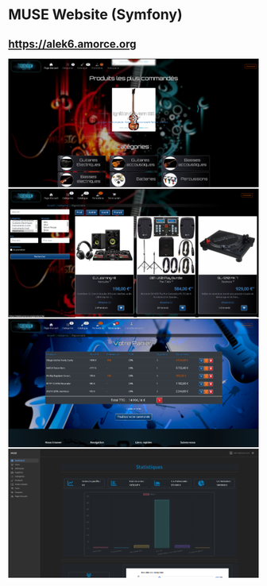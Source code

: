 # MUSE Website (Symfony)

## https://alek6.amorce.org

<img src="Home.png">

<img src="Produits.png">

<img src="Panier.png">

<img src="Dashboard.png">